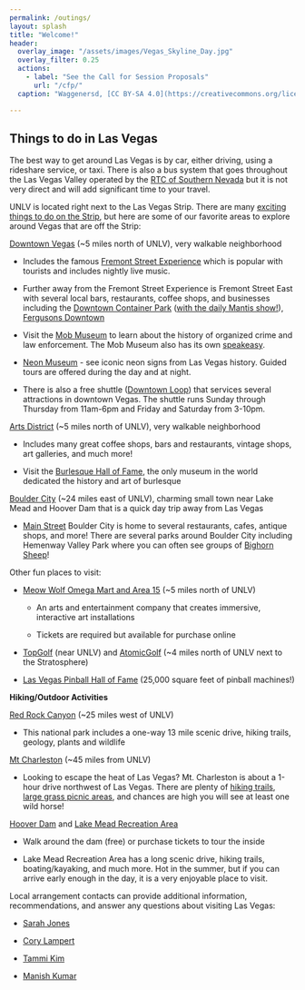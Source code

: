 ```yaml
---
permalink: /outings/
layout: splash
title: "Welcome!"
header:
  overlay_image: "/assets/images/Vegas_Skyline_Day.jpg"
  overlay_filter: 0.25
  actions:
    - label: "See the Call for Session Proposals"
      url: "/cfp/"
  caption: "Waggenersd, [CC BY-SA 4.0](https://creativecommons.org/licenses/by-sa/4.0), via Wikimedia Commons"

---
```


## Things to do in Las Vegas

The best way to get around Las Vegas is by car, either driving, using a
rideshare service, or taxi. There is also a bus system that goes
throughout the Las Vegas Valley operated by the [RTC of Southern
Nevada](https://www.rtcsnv.com/) but it is not very direct
and will add significant time to your travel.

UNLV is located right next to the Las Vegas Strip. There are many
[exciting things to do on the
Strip](https://www.visitlasvegas.com/las-vegas-strip/), but
here are some of our favorite areas to explore around Vegas that are off
the Strip:

[Downtown
Vegas](https://www.google.com/maps/dir/Lied+Library,+Las+Vegas,+NV/Downtown,+Las+Vegas,+NV/@36.1382619,-115.1891049,13z/data=!3m1!4b1!4m14!4m13!1m5!1m1!1s0x80c8c5aa88bfbfd1:0x6b36f9bf8527a509!2m2!1d-115.1423505!2d36.1071839!1m5!1m1!1s0x80c8c373a778174d:0xfb08722262eae752!2m2!1d-115.1406108!2d36.1692059!3e0?entry=ttu&g_ep=EgoyMDI1MDIwOS4wIKXMDSoASAFQAw%3D%3D)
(\~5 miles north of UNLV), very walkable neighborhood

-   Includes the famous [Fremont Street
    Experience](https://vegasexperience.com/) which is
    popular with tourists and includes nightly live music.

-   Further away from the Fremont Street Experience is Fremont Street
    East with several local bars, restaurants, coffee shops, and
    businesses including the [Downtown Container
    Park](https://downtowncontainerpark.com/) ([with the
    daily Mantis
    show!](https://downtowncontainerpark.com/listing/the-mantis/)),
    [Fergusons
    Downtown](https://www.fergusonsdowntown.com/)

-   Visit the [Mob Museum](https://themobmuseum.org/) to
    learn about the history of organized crime and law enforcement. The
    Mob Museum also has its own
    [speakeasy](https://themobmuseum.org/exhibit/the-speakeasy/).

-   [Neon Museum](https://neonmuseum.org/your-visit/) -
    see iconic neon signs from Las Vegas history. Guided tours are
    offered during the day and at night.

-   There is also a free shuttle ([Downtown
    Loop](https://www.lasvegasnevada.gov/Residents/Parking-Transportation/Downtown-Loop))
    that services several attractions in downtown Vegas. The shuttle
    runs Sunday through Thursday from 11am-6pm and Friday and Saturday
    from 3-10pm.

[Arts District](https://dtlvarts.com/) (\~5 miles north of
UNLV), very walkable neighborhood

-   Includes many great coffee shops, bars and restaurants, vintage
    shops, art galleries, and much more!

-   Visit the [Burlesque Hall of
    Fame](https://burlesquehall.com/), the only museum in
    the world dedicated the history and art of burlesque

[Boulder
City](https://www.visitbouldercity.com/things-to-do/) (\~24
miles east of UNLV), charming small town near Lake Mead and Hoover Dam
that is a quick day trip away from Las Vegas

-   [Main
    Street](https://www.visitbouldercity.com/articles/post/things-to-do-on-main-street-in-boulder-city/)
    Boulder City is home to several restaurants, cafes, antique shops,
    and more! There are several parks around Boulder City including
    Hemenway Valley Park where you can often see groups of [Bighorn
    Sheep](https://wildlife.foothillsclusters.com/a-herd-of-bighorn-sheep)!

Other fun places to visit:

-   [Meow Wolf Omega Mart and Area
    15](https://meowwolf.com/visit/las-vegas?gad_source=1&gclid=CjwKCAiAkc28BhB0EiwAM001TZfsgoCGxBg4zopQyXbyV4xGsP1aQ2MbeF_kG-YK82T24Rakh3bfyhoCA8AQAvD_BwE&gclsrc=aw.ds)
    (\~5 miles north of UNLV)

    -   An arts and entertainment company that creates immersive,
        interactive art installations

    -   Tickets are required but available for purchase online

-   [TopGolf](https://topgolf.com/us/las-vegas/plan-a-visit/)
    (near UNLV) and [AtomicGolf](https://atomicgolf.com/)
    (\~4 miles north of UNLV next to the Stratosphere)

-   [Las Vegas Pinball Hall of
    Fame](https://www.pinballmuseum.org/) (25,000 square
    feet of pinball machines!)

**Hiking/Outdoor Activities**

[Red Rock Canyon](https://www.redrockcanyonlv.org/) (\~25
miles west of UNLV)

-   This national park includes a one-way 13 mile scenic drive, hiking
    trails, geology, plants and wildlife

[Mt Charleston](https://www.gomtcharleston.com/) (\~45
miles from UNLV)

-   Looking to escape the heat of Las Vegas? Mt. Charleston is about a
    1-hour drive northwest of Las Vegas. There are plenty of [hiking
    trails](https://www.gomtcharleston.com/hikes-trails/),
    [large grass picnic
    areas](https://www.gomtcharleston.com/lee-meadows/),
    and chances are high you will see at least one wild horse!

[Hoover Dam](https://www.usbr.gov/lc/hooverdam/) and
[Lake Mead Recreation
Area](https://www.nps.gov/lake/index.htm)

-   Walk around the dam (free) or purchase tickets to tour the inside

-   Lake Mead Recreation Area has a long scenic drive, hiking trails,
    boating/kayaking, and much more. Hot in the summer, but if you can
    arrive early enough in the day, it is a very enjoyable place to
    visit.

Local arrangement contacts can provide additional information,
recommendations, and answer any questions about visiting Las Vegas:

-   [Sarah Jones](mailto:sarah.jones1@unlv.edu)

-   [Cory Lampert](mailto:cory.lampert@unlv.edu)

-   [Tammi Kim](mailto:tammi.kim@unlv.edu)

-   [Manish Kumar](mailto:manish.kumar@unlv.edu)
    